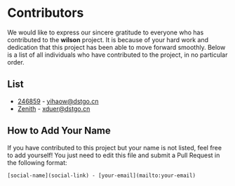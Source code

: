 # Contributors

We would like to express our sincere gratitude to everyone who has contributed to the **wilson** project. It is because
of your hard work and dedication that this project has been able to move forward smoothly. Below is a list of all
individuals who have contributed to the project, in no particular order.

## List

- [246859](https://github.com/246859) - [yihaow@dstgo.cn](mailto:yihaow@dstgo.cn)
- [Zenith](https://github.com/Deep-Octopus) - [xduer@dstgo.cn](mailto:xduer@dstgo.cn)

## How to Add Your Name

If you have contributed to this project but your name is not listed, feel free to add yourself! You just need to edit
this file and submit a Pull Request in the following format:

```
[social-name](social-link) - [your-email](mailto:your-email)
```